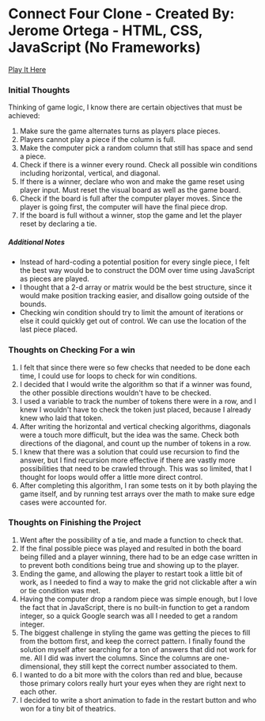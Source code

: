 # Connect Four Clone - Created By: Jerome Ortega - HTML, CSS, JavaScript (No Frameworks)

[Play It Here](http://connect-four-jerry.surge.sh/)

### Initial Thoughts

Thinking of game logic, I know there are certain objectives that must be achieved:
1. Make sure the game alternates turns as players place pieces.
2. Players cannot play a piece if the column is full.
3. Make the computer pick a random column that still has space and send a piece.
4. Check if there is a winner every round.  Check all possible win conditions including horizontal, vertical, and diagonal.
5. If there is a winner, declare who won and make the game reset using player input.  Must reset the visual board as well as the game board.
6. Check if the board is full after the computer player moves.  Since the player is going first, the computer will have the final piece drop.
6. If the board is full without a winner, stop the game and let the player reset by declaring a tie.

##### Additional Notes
- Instead of hard-coding a potential position for every single piece, I felt the best way would be to construct the DOM over time using JavaScript as pieces are played.
- I thought that a 2-d array or matrix would be the best structure, since it would make position tracking easier, and disallow going outside of the bounds.
- Checking win condition should try to limit the amount of iterations or else it could quickly get out of control.  We can use the location of the last piece placed.

### Thoughts on Checking For a win
1. I felt that since there were so few checks that needed to be done each time, I could use for loops to check for win conditions.
2. I decided that I would write the algorithm so that if a winner was found, the other possible directions wouldn't have to be checked.
3. I used a variable to track the number of tokens there were in a row, and I knew I wouldn't have to check the token just placed, because I already knew who laid that token.
4. After writing the horizontal and vertical checking algorithms, diagonals were a touch more difficult, but the idea was the same.  Check both directions of the diagonal, and count up the number of tokens in a row.
5. I knew that there was a solution that could use recursion to find the answer, but I find recursion more effective if there are vastly more possibilities that need to be crawled through.  This was so limited, that I thought for loops would offer a little more direct control.
6. After completing this algorithm, I ran some tests on it by both playing the game itself, and by running test arrays over the math to make sure edge cases were accounted for.

### Thoughts on Finishing the Project
1. Went after the possibility of a tie, and made a function to check that.
2. If the final possible piece was played and resulted in both the board being filled and a player winning, there had to be an edge case written in to prevent both conditions being true and showing up to the player.
3. Ending the game, and allowing the player to restart took a little bit of work, as I needed to find a way to make the grid not clickable after a win or tie condition was met.
4. Having the computer drop a random piece was simple enough, but I love the fact that in JavaScript, there is no built-in function to get a random integer, so a quick Google search was all I needed to get a random integer.
5. The biggest challenge in styling the game was getting the pieces to fill from the bottom first, and keep the correct pattern.  I finally found the solution myself after searching for a ton of answers that did not work for me.  All I did was invert the columns.  Since the columns are one-dimensional, they still kept the correct number associated to them.
6. I wanted to do a bit more with the colors than red and blue, because those primary colors really hurt your eyes when they are right next to each other.
7. I decided to write a short animation to fade in the restart button and who won for a tiny bit of theatrics.
